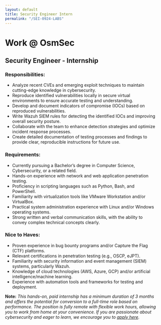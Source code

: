 ```yaml
---
layout: default
title: Security Engineer Intern
permalink: "/SEI-0924-LABS"
---
```


# Work @ OsmSec

## Security Engineer - Internship

### Responsibilities:

- Analyze recent CVEs and emerging exploit techniques to maintain cutting-edge knowledge in cybersecurity.
- Reproduce identified vulnerabilities locally in secure virtual environments to ensure accurate testing and understanding.
- Develop and document indicators of compromise (IOCs) based on reproduced vulnerabilities.
- Write Wazuh SIEM rules for detecting the identified IOCs and improving overall security posture.
- Collaborate with the team to enhance detection strategies and optimize incident response processes.
- Create detailed documentation of testing processes and findings to provide clear, reproducible instructions for future use.

### Requirements:

- Currently pursuing a Bachelor’s degree in Computer Science, Cybersecurity, or a related field.
- Hands-on experience with network and web application penetration testing.
- Proficiency in scripting languages such as Python, Bash, and PowerShell.
- Familiarity with virtualization tools like VMware Workstation and/or VirtualBox.
- Practical system administration experience with Linux and/or Windows operating systems.
- Strong written and verbal communication skills, with the ability to convey complex technical concepts clearly.

### Nice to Haves:

- Proven experience in bug bounty programs and/or Capture the Flag (CTF) platforms.
- Relevant certifications in penetration testing (e.g., OSCP, eJPT).
- Familiarity with security information and event management (SIEM) systems, particularly Wazuh.
- Knowledge of cloud technologies (AWS, Azure, GCP) and/or artificial intelligence/machine learning.
- Experience with automation tools and frameworks for testing and deployment.

**Note:** *This hands-on, paid internship has a minimum duration of 3 months and offers the potential for conversion to a full-time role based on performance. The position is fully remote with flexible work hours, allowing you to work from home at your convenience. If you are passionate about cybersecurity and eager to learn, we encourage you to  [apply here](https://docs.google.com/forms/d/14CzWwYWNZkDJseAJapda93lXRbJZ3RP1oWcvYZXwxR4/).*
